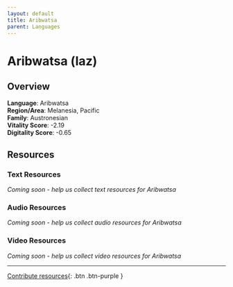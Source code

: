 ```yaml
---
layout: default
title: Aribwatsa
parent: Languages
---
```


# Aribwatsa (laz)

## Overview

**Language**: Aribwatsa  
**Region/Area**: Melanesia, Pacific  
**Family**: Austronesian  
**Vitality Score**: -2.19  
**Digitality Score**: -0.65  

## Resources

### Text Resources
*Coming soon - help us collect text resources for Aribwatsa*

### Audio Resources
*Coming soon - help us collect audio resources for Aribwatsa*

### Video Resources
*Coming soon - help us collect video resources for Aribwatsa*

---

[Contribute resources](https://fairtrain.github.io/){: .btn .btn-purple }
